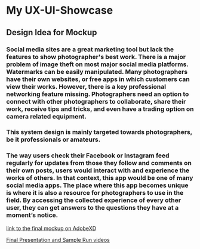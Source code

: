 # My UX-UI-Showcase

## Design Idea for Mockup
### Social media sites are a great marketing tool but lack the features to show photographer's best work. There is a major problem of image theft on most major social media platforms. Watermarks can be easily manipulated. Many photographers have their own websites, or free apps in which customers can view their works. However, there is a key professional networking feature missing. Photographers need an option to connect with other photographers to collaborate, share their work, receive tips and tricks, and even have a trading option on camera related equipment. 

### This system design is mainly targeted towards photographers, be it professionals or amateurs. 

### The way users check their Facebook or Instagram feed regularly for updates from those they follow and comments on their own posts, users would interact with and experience the works of others. In that context, this app would be one of many social media apps. The place where this app becomes unique is where it is also a resource for photographers to use in the field. By accessing the collected experience of every other user, they can get answers to the questions they have at a moment’s notice.

<a href="https://xd.adobe.com/view/9eacee03-e5f5-4055-8084-51bf0b044ff0-cbff/">link to the final mockup on AdobeXD</a>

<a href="https://drive.google.com/drive/folders/1kzNy9taEPHjnfjY4UQnMz3RBVbTf4Frd?usp=sharing"> Final Presentation and Sample Run videos</a>

